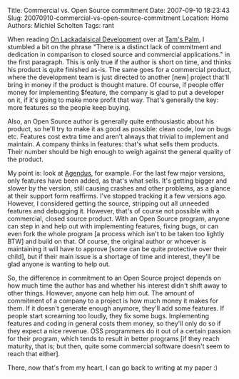 Title: Commercial vs. Open Source commitment
Date: 2007-09-10 18:23:43
Slug: 20070910-commercial-vs-open-source-commitment
Location: Home
Authors: Michiel Scholten
Tags: rant

<p>When reading <a href="http://tamspalm.tamoggemon.com/2007/09/08/on-lackadaisical-development/">On Lackadaisical Development</a> over at <a href="http://tamspalm.tamoggemon.com/">Tam's Palm</a>, I stumbled a bit on the phrase "There is a distinct lack of commitment and dedication in comparison to closed source and commercial applications." in the first paragraph. This is only true if the author is short on time, and thinks his product is quite finished as-is. The same goes for a commercial product, where the development team is just directed to another [new] project that'll bring in money if the product is thought mature. Of course, if people offer money for implementing $feature, the company is glad to put a developer on it, if it's going to make more profit that way. That's generally the key: more features so the people keep buying.</p>

<p>Also, an Open Source author is generally quite enthousiastic about his product, so he'll try to make it as good as possible: clean code, low on bugs etc. Features cost extra time and aren't always that trivial to implement and maintain. A company thinks in features: that's what sells them products. Their number should be high enough to weigh against the general quality of the product.</p>

<p>My point is: look at <a href="http://www.iambic.com/agendus/palmos/">Agendus</a>, for example. For the last few major versions, only features have been added, as that's what sells. It's getting bigger and slower by the version, still causing crashes and other problems, as a glance at their support form reaffirms. I've stopped tracking it a few versions ago. However, I considered getting the source, stripping out all unneeded features and debugging it. However, that's of course not possible with a commercial, closed source product. With an Open Source program, anyone can step in and help out with implementing features, fixing bugs, or can even fork the whole program [a process which isn't to be taken too lightly BTW] and build on that. Of course, the original author or whoever is maintaining it will have to approve [some can be quite protective over their child], but if their main issue is a shortage of time and interest, they'll be glad anyone is wanting to help out.</p>

<p>So, the difference in commitment to an Open Source project depends on how much time the author has and whether his interest didn't shift away to other things. However, anyone can help him out. The amount of commitment of a company to a project is how much money it makes for them. If it doesn't generate enough anymore, they'll add some features. If people start screaming too loudly, they fix some bugs. Implementing features and coding in general costs them money, so they'll only do so if they expect a nice revenue. OSS programmers do it out of a certain passion for their program, which tends to result in better programs [if they reach maturity, that is; but then, quite some commercial software doesn't seem to reach that either].</p>

<p>There, now that's from my heart, I can go back to writing at my paper :)</p>